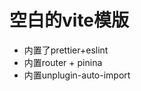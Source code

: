 <!--
 * @Author: Wanko
 * @Date: 2024-04-09 22:02:08
 * @LastEditors: Wanko
 * @LastEditTime: 2024-04-15 15:21:12
 * @Description:
-->

# 空白的vite模版

- 内置了prettier+eslint
- 内置router + pinina
- 内置unplugin-auto-import
